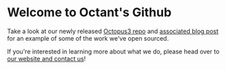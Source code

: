 # Welcome to Octant's Github

Take a look at our newly released [Octopus3 repo](https://github.com/octantbio/octopus3) and [associated blog post](https://www.octant.bio/blog-posts/octopus-v3) for an example of some of the work we've open sourced.

If you're interested in learning more about what we do, please head over to [our website and contact us](https://www.octant.bio/contact)!
